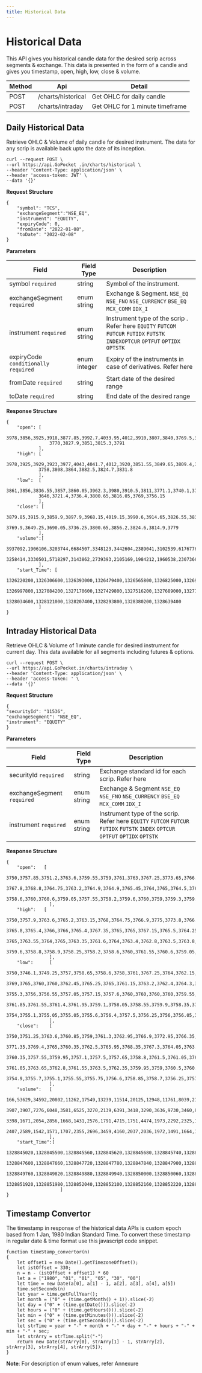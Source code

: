 ```yaml
---
title: Historical Data
---
```


# Historical Data

This API gives you historical candle data for the desired scrip across segments & exchange. This data is presented in the form of a candle and gives you timestamp, open, high, low, close & volume.

| Method | Api                | Detail                          |
| ------ | ------------------ | ------------------------------- |
| POST   | /charts/historical | Get OHLC for daily candle       |
| POST   | /charts/intraday   | Get OHLC for 1 minute timeframe |

## Daily Historical Data

Retrieve OHLC & Volume of daily candle for desired instrument. The data for any scrip is available back upto the date of its inception.

```
curl --request POST \
--url https://api.GoPocket .in/charts/historical \
--header 'Content-Type: application/json' \
--header 'access-token: JWT' \
--data '{}'
```

**Request Structure**

```
{
    "symbol": "TCS",
    "exchangeSegment":"NSE_EQ",
    "instrument": "EQUITY",
    "expiryCode": 0,
    "fromDate": "2022-01-08",
    "toDate": "2022-02-08"
}
```

**Parameters**

| Field                               | Field Type   | Description                                                                                                                     |
| ----------------------------------- | ------------ | ------------------------------------------------------------------------------------------------------------------------------- |
| symbol `required`                   | string       | Symbol of the instrument.                                                                                                       |
| exchangeSegment `required`          | enum string  | Exchange & Segment. `NSE_EQ` `NSE_FNO` `NSE_CURRENCY` `BSE_EQ` `MCX_COMM` `IDX_I`                                               |
| instrument `required`               | enum string  | Instrument type of the scrip . Refer here `EQUITY` `FUTCOM` `FUTCUR` `FUTIDX` `FUTSTK` `INDEXOPTCUR` `OPTFUT` `OPTIDX` `OPTSTK` |
| expiryCode `conditionally required` | enum integer | Expiry of the instruments in case of derivatives. Refer here                                                                    |
| fromDate `required`                 | string       | Start date of the desired range                                                                                                 |
| toDate `required`                   | string       | End date of the desired range                                                                                                   |

**Response Structure**

```
{
    "open": [
                3978,3856,3925,3918,3877.85,3992.7,4033.95,4012,3910,3807,3840,3769.5,3731,3646,3749,
                3770,3827.9,3851,3815.3,3791
            ],
    "high": [
            3978,3925,3929,3923,3977,4043,4041.7,4012,3920,3851.55,3849.65,3809.4,3733.4,3729.8,
            3758,3808,3864,3882.5,3824.7,3831.8
            ],
    "low":  [
            3861,3856,3836.55,3857,3860.05,3962.3,3980,3910.5,3811,3771.1,3740.1,3722.2,3625.1,
            3646,3721.4,3736.4,3800.65,3816.05,3769,3756.15
            ],
    "close": [
            3879.85,3915.9,3859.9,3897.9,3968.15,4019.15,3990.6,3914.65,3826.55,3833.5,3771.35,
            3769.9,3649.25,3690.05,3736.25,3800.65,3856.2,3824.6,3814.9,3779
            ],
    "volume":[
            3937092,1906106,3203744,6684507,3348123,3442604,2389041,3102539,6176776,3112358,
            3258414,3330501,5718297,3143862,2739393,2105169,1984212,1960538,2307366,1919149
            ],
    "start_Time": [
            1326220200,1326306600,1326393000,1326479400,1326565800,1326825000,1326911400,
            1326997800,1327084200,1327170600,1327429800,1327516200,1327689000,1327775400,
            1328034600,1328121000,1328207400,1328293800,1328380200,1328639400
            ]
}
```

## Intraday Historical Data

Retrieve OHLC & Volume of 1 minute candle for desired instrument for current day. This data available for all segments including futures & options.

```
curl --request POST \
--url https://api.GoPocket.in/charts/intraday \
--header 'Content-Type: application/json' \
--header 'access-token: ' \
--data '{}'
```

**Request Structure**

```
{
"securityId": "11536",
"exchangeSegment": "NSE_EQ",
"instrument": "EQUITY"
}
```

**Parameters**

| Field                      | Field Type  | Description                                                                                                                       |
| -------------------------- | ----------- | --------------------------------------------------------------------------------------------------------------------------------- |
| securityId `required`      | string      | Exchange standard id for each scrip. Refer here                                                                                   |
| exchangeSegment `required` | enum string | Exchange & Segment `NSE_EQ` `NSE_FNO` `NSE_CURRENCY` `BSE_EQ` `MCX_COMM` `IDX_I`                                                  |
| instrument `required`      | enum string | Instrument type of the scrip. Refer here `EQUITY` `FUTCOM` `FUTCUR` `FUTIDX` `FUTSTK` `INDEX` `OPTCUR` `OPTFUT` `OPTIDX` `OPTSTK` |

**Response Structure**

```
{
    "open":   [
                    3750,3757.85,3751.2,3763.6,3759.55,3759,3761,3763,3767.25,3773.65,3766.1,3765.65,3767.1,3774.15,3775.9,3774.95,3773.2,3774.7,3772.25,3774.85,3767.2,3768,3768.95,3768.85,3769.3,3773.55,3773.95,3770,3770.25,3769.1,3765.3,3760.2,3762.45,3765.4,
                    3767.8,3768.8,3764.75,3763.2,3764.9,3764.9,3765.45,3764,3765,3764.5,3764.3,3764.85,3765,3762,3764.2,3762.05,3757.55,3757,3754.25,3755.95,3760.75,3760.05,3757.45,3760.2,3757.1,3758.1,3757.6,3758.8,3760.35,3761.05,3761.15,3760.4,3760.25,3760.85,
                    3758.6,3760,3760.6,3759.05,3757.55,3758.2,3759.6,3760,3759,3759.3,3759.9,3758.8,3758.6,3759.5,3759.55,3757.4,3756.9,3757,3756.4,3757.6,3757.6,3757.05,3756.4,3757.95,3756.45,3757.4,3759.95
                ],
    "high":   [
                    3750,3757.9,3763.6,3765.2,3763.15,3768,3764.75,3766.9,3775,3773.8,3766.9,3768.5,3777.7,3777,3777.95,3775.4,3775.95,3775,3775,3774.95,3770.8,3770,3769,3769.85,3773.6,3776,3774.8,3772.15,3773.55,3772.1,3765.3,3763.85,3768.95,3769,3769.85,3769,3766.55,
                    3765.8,3765.4,3766,3766,3765.4,3767.35,3765,3765,3767.15,3765.5,3764.25,3764.2,3762.05,3760,3757.1,3757.3,3761.95,3762,3761,3759.95,3760.2,3758.15,3759.4,3759,3761.5,3762.6,3762.1,3762.75,3761.65,3761.55,3762,3760,3762,3763.7,3762.85,3762.8,3762,3761.85,3764.95,
                    3765,3763.55,3764,3765,3763.35,3761.6,3764,3763.4,3762.8,3763.5,3763.8,3763,3760,3762.55,3761,3761,3761.15,3760.9,3763.4,3761.4,3761.4,3762,3762,3762,3761.95,3762,3762,3758.5,3758.65,3761.45,3760.95,3759.85,3758.55,3757.85,3756.5,3755.9,3756.3,3755.75,3757.4,
                    3759.6,3758.8,3758.9,3758.25,3758.2,3758.6,3760,3761.55,3760.6,3759.05,3758.4,3759.6,3760.9,3760.25,3763.55,3761,3760.95,3760,3759.65,3759.55,3759.55,3758.7,3757.05,3757.35,3756.95,3758.25,3758,3758.8,3758.4,3759.85,3758.9,3759.35,3759.95
                ],
    "low":      [
                    3750,3746.1,3749.25,3757,3758.65,3758.6,3758,3761,3767.25,3764,3762.15,3765.15,3767.1,3772.25,3772.55,3772.35,3773.2,3772,3771.6,3767.3,3767,3767.4,3766.1,3767.55,3769.3,3773,3770,3768.85,
                    3769,3765,3760,3760,3762.45,3765.25,3765,3761.15,3763.2,3762.4,3764.3,3764,3764,3763.5,3764.25,3762.65,3763.55,3764.15,3762,3761.05,3761.5,3756.7,3756.65,3752.75,3753,3755.5,3758.15,3757.55,
                    3755.3,3756,3756.55,3757.05,3757.15,3757.6,3760,3760,3760,3760,3759.55,3759.5,3758.05,3759.5,3761.05,3760.3,3760.05,3760.1,3759,3761.1,3762.85,3761.2,3759.55,3761.05,3760.95,3760,3760,
                    3761.85,3761.55,3761.4,3761.95,3759.1,3758.05,3758.55,3759.9,3758.35,3760,3759.8,3759.5,3760,3759.75,3759.65,3760,3760.15,3760.1,3760,3756.5,3757.9,3758.45,3758.8,3759,3758,3757,3753.6,
                    3754,3755.1,3755.05,3755.05,3755.6,3756.4,3757.5,3756.25,3756,3756.05,3756.1,3756.7,3759.45,3758.3,3757.15,3756.85,3757.05,3759,3758.4,3759,3758,3758.65,3758,3758.5,3758.55,3758,3756.5,3756.15,3756,3755.35,3755.9,3756.05,3756,3756,3756.2,3756.45,3756.7,3756.9
                ],
    "close":    [
                    3750,3751.25,3763.6,3760.85,3759,3761.3,3762.95,3766.9,3772.95,3766.35,3765.55,3767.3,3774.1,3774.95,3775,3773,3775,3772.15,3774.95,3767.95,3768.5,3769,3768.55,3769.85,3773.15,3774,3770,
                    3771.35,3769.4,3765,3760.35,3762.5,3765.95,3768.35,3767.3,3764.05,3763.2,3764.95,3764.95,3765.45,3764,3764.9,3764.6,3764.3,3764.95,3765,3762,3764.2,3762.1,3758,3757.1,3753.85,3755.95,3760.65,
                    3760.35,3757.55,3759.95,3757.1,3757.5,3757.65,3758.8,3761.5,3761.05,3761.15,3761.1,3760.25,3759.55,3760,3759.5,3761.1,3761.55,3761,3761,3760.2,3761.6,3763.35,3762.85,3761.55,3762.6,3763.35,3761,
                    3761.05,3763.65,3762.8,3761.55,3763.5,3762.35,3759.95,3759,3760.5,3760.3,3761,3760.9,3759.9,3761.3,3761.3,3760,3760.7,3760.05,3760.9,3761.95,3762,3758.35,3758.45,3758.45,3760.9,3759.9,3758.55,3757,
                    3754.9,3755.7,3755.1,3755.55,3755.75,3756.6,3758.85,3758.7,3756.25,3757.4,3757.65,3758.6,3760,3760.6,3759.05,3757.55,3756.85,3759.2,3759.5,3759,3759.65,3759.9,3758.8,3759.65,3759.5,3759.55,3758.85,3756.9,3756.9,3756.4,3756.6,3756.2,3757.5,3756.4,3757.9,3756.3,3757.35,3758.75,3756.9
                ],
    "volume":   [
                    166,53629,34592,20802,11262,17549,13239,11514,20125,12948,11761,8039,21998,9373,13171,9564,7287,6217,13260,5135,9676,5218,7365,3541,5547,13108,3659,4587,6499,12101,12766,12216,7619,8063,9830,6717,5976,
                    3907,3907,7276,6048,3581,6525,3270,2139,6391,3418,3290,3636,9730,3460,8773,4929,7772,6410,5050,3300,5275,1871,1951,1901,2265,3353,2221,2822,2668,2840,3109,1995,3522,6635,2914,2056,2781,3331,3383,3125,2235,6889,
                    3398,1671,2054,2856,1668,1431,2576,1791,4715,1751,4474,1973,2292,2325,1845,2906,2240,2032,2984,2262,2980,2796,3117,7508,1971,2004,3972,2181,2511,2316,5713,2506,1717,1967,2072,2304,2248,1861,1503,2358,1845,2329,
                    2407,2589,1542,1571,1707,2355,2696,3459,4160,2037,2036,1972,1491,1664,1846,2049,2149,3937,2603,1765,2005,2867,2141,2103,2279,2490,2111
                ],
    "start_Time":[
                    1328845020,1328845500,1328845560,1328845620,1328845680,1328845740,1328845800,1328845860,1328845920,1328845980,1328846040,1328846100,1328846160,1328846220,1328846280,1328846340,1328846400,1328846460,1328846520,1328846580,1328846640,1328846700,1328846760,1328846820,1328846880,1328846940,1328847000,1328847060,1328847120,1328847180,1328847240,1328847300,1328847360,1328847420,1328847480,1328847540,
                    1328847600,1328847660,1328847720,1328847780,1328847840,1328847900,1328847960,1328848020,1328848080,1328848140,1328848200,1328848260,1328848320,1328848380,1328848440,1328848500,1328848560,1328848620,1328848680,1328848740,1328848800,1328848860,1328848920,1328848980,1328849040,1328849100,1328849160,1328849220,1328849280,1328849340,1328849400,1328849460,1328849520,1328849580,1328849640,1328849700,
                    1328849760,1328849820,1328849880,1328849940,1328850000,1328850060,1328850120,1328850180,1328850240,1328850300,1328850360,1328850420,1328850480,1328850540,1328850600,1328850660,1328850720,1328850780,1328850840,1328850900,1328850960,1328851020,1328851080,1328851140,1328851200,1328851260,1328851320,1328851380,1328851440,1328851500,1328851560,1328851620,1328851680,1328851740,1328851800,1328851860,
                    1328851920,1328851980,1328852040,1328852100,1328852160,1328852220,1328852280,1328852340,1328852400,1328852460,1328852520,1328852580,1328852640,1328852700,1328852760,1328852820,1328852880,1328852940,1328853000,1328853060,1328853120,1328853180,1328853240,1328853300,1328853360,1328853420,1328853480,1328853540,1328853600,1328853660,1328853720,1328853780,1328853840,1328853900,1328853960,1328854020,1328854080,1328854140,1328854200,1328854260
                    ]
}
```

## Timestamp Convertor

The timestamp in response of the historical data APIs is custom epoch based from 1 Jan, 1980 Indian Standard Time. To convert these timestamp in regular date & time format use this javascript code snippet.

```
function timeStamp_convertor(n)
{
    let offset1 = new Date().getTimezoneOffset();
    let istOffset = 330;
    n = n - (istOffset + offset1) * 60
    let a = ["1980", "01", "01", "05", "30", "00"]
    let time = new Date(a[0], a[1] - 1, a[2], a[3], a[4], a[5])
    time.setSeconds(n)
    let year = time.getFullYear();
    let month = ("0" + (time.getMonth() + 1)).slice(-2)
    let day = ("0" + (time.getDate())).slice(-2)
    let hours = ("0" + (time.getHours())).slice(-2)
    let min = ("0" + (time.getMinutes())).slice(-2)
    let sec = ("0" + (time.getSeconds())).slice(-2)
    let strTime = year + "-" + month + "-" + day + "-" + hours + "-" + min + "-" + sec;
    let strArry = strTime.split("-")
    return new Date(strArry[0], strArry[1] - 1, strArry[2], strArry[3], strArry[4], strArry[5]);
}
```

**Note**: For description of enum values, refer Annexure
